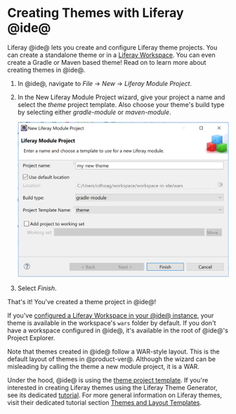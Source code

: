 # Creating Themes with Liferay @ide@ [](id=creating-themes-with-liferay-ide)

Liferay @ide@ lets you create and configure Liferay theme projects. You can
create a standalone theme or in a
[Liferay Workspace](/develop/tutorials/-/knowledge_base/7-0/liferay-workspace).
You can even create a Gradle or Maven based theme! Read on to learn more about
creating themes in @ide@.

1.  In @ide@, navigate to *File* &rarr; *New* &rarr; *Liferay Module Project*.

2.  In the New Liferay Module Project wizard, give your project a name and
    select the *theme* project template. Also choose your theme's build type by
    selecting either *gradle-module* or *maven-module*.

    ![Figure 1: Use the theme project template to create a Liferay theme in @ide@.](../../../images/theme-in-ide.png)

3.  Select *Finish*.

That's it! You've created a theme project in @ide@!

If you've
[configured a Liferay Workspace in your @ide@ instance](/develop/tutorials/-/knowledge_base/7-0/creating-a-liferay-workspace-with-liferay-ide),
your theme is available in the workspace's `wars` folder by default. If you
don't have a workspace configured in @ide@, it's available in the root of
@ide@'s Project Explorer.

Note that themes created in @ide@ follow a WAR-style layout. This is the default
layout of themes in @product-ver@. Although the wizard can be misleading by
calling the theme a new module project, it is a WAR.

Under the hood, @ide@ is using the
[theme project template](/develop/reference/-/knowledge_base/7-0/theme-template).
If you're interested in creating Liferay themes using the
Liferay Theme Generator, see its dedicated
[tutorial](/develop/tutorials/-/knowledge_base/7-0/themes-generator). For more
general information on Liferay themes, visit their dedicated tutorial section
[Themes and Layout Templates](/develop/tutorials/-/knowledge_base/7-0/themes-and-layout-templates).
